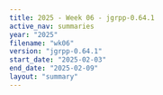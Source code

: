 ```yaml
---
title: 2025 - Week 06 - jgrpp-0.64.1
active_nav: summaries
year: "2025"
filename: "wk06"
version: "jgrpp-0.64.1"
start_date: "2025-02-03"
end_date: "2025-02-09"
layout: "summary"
---
```

